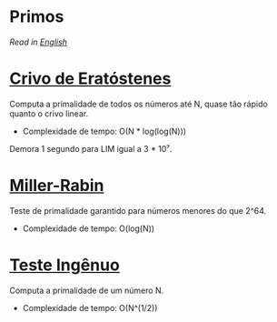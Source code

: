 # Primos

*Read in [English](README.en.md)*

# [Crivo de Eratóstenes](sieve.cpp)
Computa a primalidade de todos os números até N, quase tão rápido quanto o crivo linear.
* Complexidade de tempo: O(N * log(log(N)))

Demora 1 segundo para LIM igual a 3 * 10⁷.

# [Miller-Rabin](miller_rabin.cpp)
Teste de primalidade garantido para números menores do que 2^64.
* Complexidade de tempo: O(log(N))

# [Teste Ingênuo](naive_is_prime.cpp)
Computa a primalidade de um número N.
* Complexidade de tempo: O(N^(1/2))
